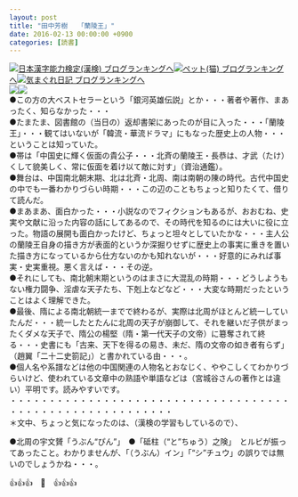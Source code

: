 ```yaml
---
layout: post
title: "田中芳樹　　「蘭陵王」"
date: 2016-02-13 00:00:00 +0900
categories: [読書]
---
```


[![](/syuusyuu9701/assets/images/田中芳樹-「蘭陵王」-br_c_3028_1.gif)](http://blog.with2.net/link.php?1659096:3028 "日本漢字能力検定(漢検) ブログランキングへ")[日本漢字能力検定(漢検) ブログランキングへ](http://blog.with2.net/link.php?1659096:3028)[![](/syuusyuu9701/assets/images/田中芳樹-「蘭陵王」-br_c_1348_1.gif)](http://blog.with2.net/link.php?1659096:1348 "ペット(猫) ブログランキングへ")[ペット(猫) ブログランキングへ](http://blog.with2.net/link.php?1659096:1348)[![](/syuusyuu9701/assets/images/田中芳樹-「蘭陵王」-br_c_9257_1.gif)](http://blog.with2.net/link.php?1659096:9257 "気まぐれ日記 ブログランキングへ")[気まぐれ日記 ブログランキングへ](http://blog.with2.net/link.php?1659096:9257)  
![](/syuusyuu9701/assets/images/田中芳樹-「蘭陵王」-24a32cd30dc47f8285735058f92b4ff1.jpg)![](/syuusyuu9701/assets/images/田中芳樹-「蘭陵王」-3332871a3bce24f412cdc5b3b197148a.jpg)  
●この方の大ベストセラーという「銀河英雄伝説」とか・・・著者や著作、まあったく、知らなかった・・・  
●たまたま、図書館の（当日の）返却書架にあったのが目に入った・・・「蘭陵王」・・・観てはいないが「韓流・華流ドラマ」にもなった歴史上の人物・・・ということは知っていた。  
●帯は「中国史に輝く仮面の貴公子・・・北斉の蘭陵王・長恭は、才武（たけ）くして貌美しく、常に仮面を着け以て敵に対す」（資治通鑑）。  
●舞台は、中国南北朝末期、北は北斉・北周、南は南朝の陳の時代。古代中国史の中でも一番わかりづらい時期・・・この辺のこともちょっと知りたくて、借りて読んだ。  
●まあまあ、面白かった・・・小説なのでフィクションもあるが、おおむね、史実や文献に沿った内容の話にしてあるので、その時代を知るのには大いに役に立った。物語の展開も面白かったけど、ちょっと坦々としていたかな・・・主人公の蘭陵王自身の描き方が表面的というか深掘りせずに歴史上の事実に重きを置いた描き方になっているから仕方ないのかも知れないが・・・好意的にみれば事実・史実重視。悪く言えば・・・その逆。  
●それにしても、南北朝末期というのはまさに大混乱の時期・・・どうしようもない権力闘争、淫虐な天子たち、下剋上などなど・・・大変な時期だったということはよく理解できた。  
●最後、隋による南北朝統一までで終わるが、実際は北周がほとんど統一していたんだ・・・統一したとたんに北周の天子が崩御して、それを継いだ子供がまったくダメな天子で、隋公の楊堅（隋・第一代天子の文帝）に簒奪されて終る・・・史書にも「古来、天下を得るの易き、未だ、隋の文帝の如き者有らず」（趙翼「二十二史箚記」）と書かれている由・・・。  
●個人名や系譜などは他の中国関連の人物名とおなじく、ややこしくてわかりづらいけど、使われている文章中の熟語や単語などは（宮城谷さんの著作とは違い）平明です。読みやすいです。  
・・・・・・・・・・・・・・・・・・・・・・・・・・・・・・・・・・・・・・・・・・・・・・・・・・・・・・・・・  
＊文中、ちょっと気になったのは、（漢検の学習もしているので）、  
  
●北周の宇文贇「うぶん“ぴん”」　●「砥柱（“と”ちゅう）之険」　とルビが振ってあったこと。わかりませんが、「（うぶん）イン」「“シ”チュウ」の誤りでは無いのでしょうかね・・・。  
  
👍👍👍　🐒　👍👍👍  